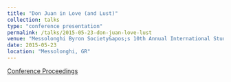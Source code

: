 ```yaml
---
title: "Don Juan in Love (and Lust)"
collection: talks
type: "conference presentation"
permalink: /talks/2015-05-23-don-juan-love-lust
venue: "Messolonghi Byron Society&apos;s 10th Annual International Student Byron Conference"
date: 2015-05-23
location: "Messolonghi, GR"
---
```


[Conference Proceedings](https://www.messolonghibyronsociety.gr/index.php/en/10th-student-byron-conference/203.html)
